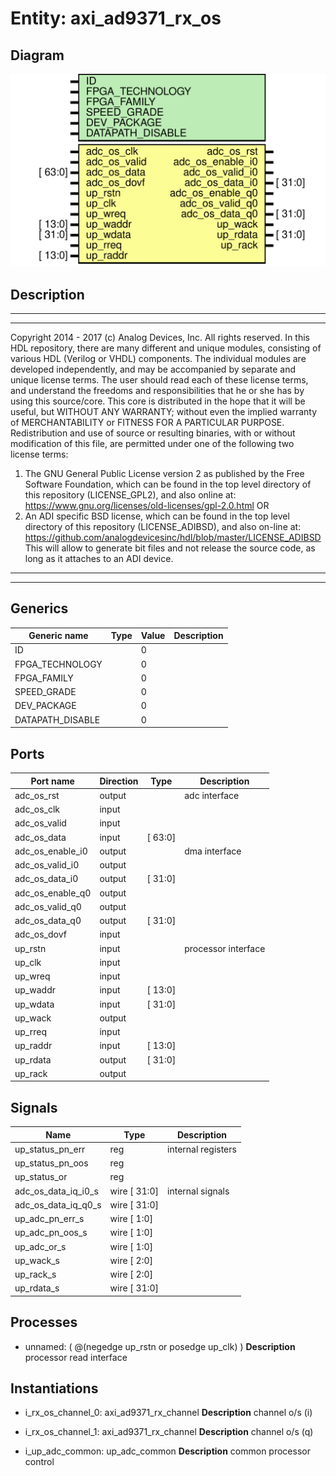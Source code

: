 # Entity: axi_ad9371_rx_os

## Diagram

![Diagram](axi_ad9371_rx_os.svg "Diagram")
## Description

***************************************************************************
 ***************************************************************************
 Copyright 2014 - 2017 (c) Analog Devices, Inc. All rights reserved.
 In this HDL repository, there are many different and unique modules, consisting
 of various HDL (Verilog or VHDL) components. The individual modules are
 developed independently, and may be accompanied by separate and unique license
 terms.
 The user should read each of these license terms, and understand the
 freedoms and responsibilities that he or she has by using this source/core.
 This core is distributed in the hope that it will be useful, but WITHOUT ANY
 WARRANTY; without even the implied warranty of MERCHANTABILITY or FITNESS FOR
 A PARTICULAR PURPOSE.
 Redistribution and use of source or resulting binaries, with or without modification
 of this file, are permitted under one of the following two license terms:
   1. The GNU General Public License version 2 as published by the
      Free Software Foundation, which can be found in the top level directory
      of this repository (LICENSE_GPL2), and also online at:
      <https://www.gnu.org/licenses/old-licenses/gpl-2.0.html>
 OR
   2. An ADI specific BSD license, which can be found in the top level directory
      of this repository (LICENSE_ADIBSD), and also on-line at:
      https://github.com/analogdevicesinc/hdl/blob/master/LICENSE_ADIBSD
      This will allow to generate bit files and not release the source code,
      as long as it attaches to an ADI device.
 ***************************************************************************
 ***************************************************************************
 
## Generics

| Generic name     | Type | Value | Description |
| ---------------- | ---- | ----- | ----------- |
| ID               |      | 0     |             |
| FPGA_TECHNOLOGY  |      | 0     |             |
| FPGA_FAMILY      |      | 0     |             |
| SPEED_GRADE      |      | 0     |             |
| DEV_PACKAGE      |      | 0     |             |
| DATAPATH_DISABLE |      | 0     |             |
## Ports

| Port name        | Direction | Type    | Description         |
| ---------------- | --------- | ------- | ------------------- |
| adc_os_rst       | output    |         | adc interface       |
| adc_os_clk       | input     |         |                     |
| adc_os_valid     | input     |         |                     |
| adc_os_data      | input     | [ 63:0] |                     |
| adc_os_enable_i0 | output    |         | dma interface       |
| adc_os_valid_i0  | output    |         |                     |
| adc_os_data_i0   | output    | [ 31:0] |                     |
| adc_os_enable_q0 | output    |         |                     |
| adc_os_valid_q0  | output    |         |                     |
| adc_os_data_q0   | output    | [ 31:0] |                     |
| adc_os_dovf      | input     |         |                     |
| up_rstn          | input     |         | processor interface |
| up_clk           | input     |         |                     |
| up_wreq          | input     |         |                     |
| up_waddr         | input     | [ 13:0] |                     |
| up_wdata         | input     | [ 31:0] |                     |
| up_wack          | output    |         |                     |
| up_rreq          | input     |         |                     |
| up_raddr         | input     | [ 13:0] |                     |
| up_rdata         | output    | [ 31:0] |                     |
| up_rack          | output    |         |                     |
## Signals

| Name                | Type         | Description         |
| ------------------- | ------------ | ------------------- |
| up_status_pn_err    | reg          | internal registers  |
| up_status_pn_oos    | reg          |                     |
| up_status_or        | reg          |                     |
| adc_os_data_iq_i0_s | wire [ 31:0] | internal signals    |
| adc_os_data_iq_q0_s | wire [ 31:0] |                     |
| up_adc_pn_err_s     | wire [  1:0] |                     |
| up_adc_pn_oos_s     | wire [  1:0] |                     |
| up_adc_or_s         | wire [  1:0] |                     |
| up_wack_s           | wire [  2:0] |                     |
| up_rack_s           | wire [  2:0] |                     |
| up_rdata_s          | wire [ 31:0] |                     |
## Processes
- unnamed: ( @(negedge up_rstn or posedge up_clk) )
**Description**
processor read interface

## Instantiations

- i_rx_os_channel_0: axi_ad9371_rx_channel
**Description**
channel o/s (i)

- i_rx_os_channel_1: axi_ad9371_rx_channel
**Description**
channel o/s (q)

- i_up_adc_common: up_adc_common
**Description**
common processor control

